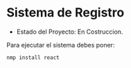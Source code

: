 <h1>Sistema de Registro</h1>

- Estado del Proyecto: En Costruccion.

Para ejecutar el sistema debes poner:

```nmp install react```
